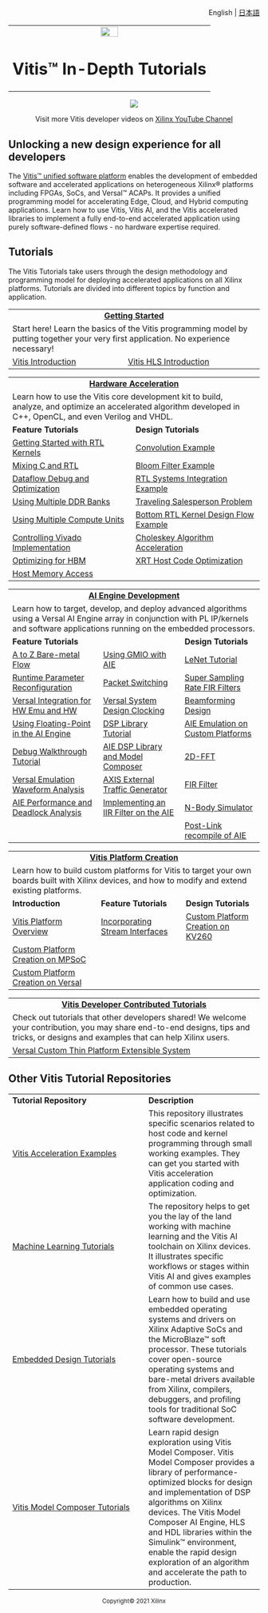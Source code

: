 <p align="right"><a>English</a> | <a href="docs-jp/README.md">日本語</a></p>
<table width="100%">
 <tr width="100%">
    <td align="center"><img src="https://www.xilinx.com/content/dam/xilinx/imgs/press/media-kits/corporate/xilinx-logo.png" width="30%"/><h1>Vitis™ In-Depth Tutorials</h1>
    </td>
 </tr>
</table>



<div align="center">
    <a href="http://www.youtube.com/watch?v=4JijWoV6lH4">
    <img
    src="./Getting_Started/Vitis/images/intro_video_new.png">
    </a>
</div>
 <p align="center"> <a>Visit more Vitis developer videos on </a><a href="https://www.youtube.com/channel/UCkzIS3hJplxSbVRxRQJW4Ow">Xilinx YouTube Channel</a> </p>

## Unlocking a new design experience for all developers
The [Vitis&trade; unified software platform](https://www.xilinx.com/products/design-tools/vitis/vitis-platform.html)  enables the development of embedded software and accelerated applications on heterogeneous Xilinx&reg; platforms including FPGAs, SoCs, and Versal&trade; ACAPs. It provides a unified programming model for accelerating Edge, Cloud, and Hybrid computing applications. Learn how to use Vitis, Vitis AI, and the Vitis accelerated libraries to implement a fully end-to-end accelerated application using purely software-defined flows - no hardware expertise required.

## Tutorials

The Vitis Tutorials take users through the design methodology and programming model for deploying accelerated applications on all Xilinx platforms. Tutorials are divided into different topics by function and application. 

<table border="0"  width="100%" >
	<tbody>
		<tr>
			<td colspan="2" height="24" align="center">
			<strong> 	<a href="./Getting_Started">Getting Started</a> </strong> 
			</td>
		</tr>
		<tr>
			<td colspan="2" height="48"   >
				Start here! Learn the basics of the Vitis programming model by putting together your very first application. No experience necessary!
			</td>
		</tr>
		<tr>
    <td height="24" >
				<a href="./Vitis">Vitis Introduction</a> 
			</td>
    		<td >
			<a href="./Vitis_HLS">Vitis HLS Introduction</a> 
		</td>
      </tr>	
      </tbody>
</table>
<table border="0"  width="100%">
	<tbody>
		<tr>
			<td colspan="2" height="24" align="center">
			<strong> 	<a href="./Hardware_Acceleration">Hardware Acceleration</a> </strong> 
			</td>
		</tr>
		<tr>
			<td colspan="2" height="48"   >
				Learn how to use the Vitis core development kit to build, analyze, and optimize an accelerated algorithm developed in C++, OpenCL, and even Verilog and VHDL.
			</td>
		</tr>
    <tr>
    <td height="24" >
      <strong> Feature Tutorials </strong>
      </td>
    		<td height="24" >
			<strong> Design Tutorials </strong>
		</td>
      </tr>	
		<tr>
    <td height="24" >
			<a href="./Hardware_Acceleration/Feature_Tutorials/01-rtl_kernel_workflow">Getting Started with RTL Kernels</a>
			</td>
    		<td >
			<a href="./Hardware_Acceleration/Design_Tutorials/01-convolution-tutorial">Convolution Example</a>  
		</td>
      </tr>	
    		<tr>
    <td height="24" >
				<a href="./Hardware_Acceleration/Feature_Tutorials/02-mixing-c-rtl-kernels">Mixing C and RTL</a>  
			</td>
    		<td >
			 <a href="./Hardware_Acceleration/Design_Tutorials/02-bloom">Bloom Filter Example</a>
		</td>
      </tr>	
    		<tr>
    <td height="24" >
			<a href="./Hardware_Acceleration/Feature_Tutorials/03-dataflow_debug_and_optimization/README.md">Dataflow Debug and Optimization</a> 
			</td>
    		<td >
			<a href="./Hardware_Acceleration/Design_Tutorials/03-rtl_stream_kernel_integration/README.md">RTL Systems Integration Example</a>  
		</td>
      </tr>	
    		<tr>
    <td height="24" >
			<a href="./Hardware_Acceleration/Feature_Tutorials/04-mult-ddr-banks/README.md">Using Multiple DDR Banks</a> 
			</td>
    		<td >
			<a href="./Hardware_Acceleration/Design_Tutorials/04-traveling-salesperson/README.md">Traveling Salesperson Problem</a> 
		</td>
      </tr>	
    		<tr>
    <td height="24" >
			<a href="./Hardware_Acceleration/Feature_Tutorials/05-using-multiple-cu/README.md">Using Multiple Compute Units</a> 
			</td>
    		<td >
			<a href="./Hardware_Acceleration/Design_Tutorials/05-bottom_up_rtl_kernel/README.md">Bottom RTL Kernel Design Flow Example</a>
		</td>
      </tr>	
    		<tr>
    <td height="24" >
			<a href="./Hardware_Acceleration/Feature_Tutorials/06-controlling-vivado-implementation">Controlling Vivado Implementation</a>
			</td>
    		<td >
			<a href="./Hardware_Acceleration/Design_Tutorials/06-cholesky-accel">Choleskey Algorithm Acceleration</a>
		</td>
      </tr>	
    		<tr>
    <td height="24" >
			<a href="./Hardware_Acceleration/Feature_Tutorials/07-using-hbm">Optimizing for HBM</a>
			</td>
    		<td >
			<a href="./Hardware_Acceleration/Design_Tutorials/07-host-code-opt">XRT Host Code Optimization</a>
		</td>
      </tr>	
        		<tr>
    <td height="24" >
			<a href="./Hardware_Acceleration/Feature_Tutorials/08-using-hostmem">Host Memory Access</a> 
			</td>
    		<td >
            &nbsp; 
          </td>
  </tr>	
  </tbody>
</table>

<table border="0" width="100%"  >
	<tbody>
		<tr>
			<td colspan="3" height="24" align="center">
			<strong> 	<a href="./AI_Engine_Development">AI Engine Development</a> </strong> 
			</td>
		</tr>
		<tr>
			<td colspan="3" height="48"   >
				Learn how to target, develop, and deploy advanced algorithms using a Versal AI Engine array in conjunction with PL IP/kernels and software applications running on the embedded processors.
			</td>
		</tr>
		<tr>
    <td colspan="2" height="24" >
      <strong> Feature Tutorials </strong>
      </td>
    		<td height="24" >
			<strong> Design Tutorials </strong>
		</td>
      </tr>	
    		<tr>
    <td height="24" >
				<a href="./AI_Engine_Development/Feature_Tutorials/01-aie_a_to_z">A to Z Bare-metal Flow</a>  
			</td>
    		<td >
			<a href="./AI_Engine_Development/Feature_Tutorials/02-using-gmio">Using GMIO with AIE</a> 
		  </td>
      <td >
			<a href="./AI_Engine_Development/Design_Tutorials/01-aie_lenet_tutorial">LeNet Tutorial</a>
		 </td> 
      </tr>	
       		<tr>
    <td height="24" >
				<a href="./AI_Engine_Development/Feature_Tutorials/03-rtp-reconfiguration">Runtime Parameter Reconfiguration</a> 
			</td>
    		<td >
			<a href="./AI_Engine_Development/Feature_Tutorials/04-packet-switching">Packet Switching</a> 
		  </td>
      <td >
			<a href="./AI_Engine_Development/Design_Tutorials/02-super_sampling_rate_fir">Super Sampling Rate FIR Filters</a> 
		 </td>
      </tr>	 
     <tr>
    <td height="24" > <a href="./AI_Engine_Development/Feature_Tutorials/05-AI-engine-versal-integration">Versal Integration for HW Emu and HW</a>
      </td>
		<td >
		<a href="./AI_Engine_Development/Feature_Tutorials/06-versal-system-design-clocking-tutorial">Versal System Design Clocking</a> 
	  </td>
  <td >
		<a href="./AI_Engine_Development/Design_Tutorials/03-beamforming/README.md">Beamforming Design</a>  
	 </td>
  </tr>	
    <tr>
    <td height="24" >
				<a href="./AI_Engine_Development/Feature_Tutorials/07-AI-Engine-Floating-Point">Using Floating-Point in the AI Engine</a> 
			</td>
    		<td >
			<a href="./AI_Engine_Development/Feature_Tutorials/08-dsp-library">DSP Library Tutorial</a> 
		  </td>
      <td >
			<a href="./AI_Engine_Development/Design_Tutorials/04-custom-platform-emulation">AIE Emulation on Custom Platforms</a>  
		 </td>
      </tr>	
        <tr>
    <td height="24" >
				<a href="./AI_Engine_Development/Feature_Tutorials/09-debug-walkthrough">Debug Walkthrough Tutorial</a> 
			</td>
    		<td >
			<a href="./AI_Engine_Development/Feature_Tutorials/10-aie-dsp-lib-model-composer">AIE DSP Library and Model Composer</a> 
		  </td>
      <td >
			<a href="./AI_Engine_Development/Design_Tutorials/06-fft2d_AIEvsHLS">2D-FFT</a>  
		 </td>
      </tr>
        <tr>
    <td height="24" >
			<a href="./AI_Engine_Development/Feature_Tutorials/11-ai-engine-emulation-waveform-analysis">Versal Emulation Waveform Analysis</a> 
			</td>
    		<td >
			<a href="./AI_Engine_Development/Feature_Tutorials/12-axis-traffic-generator">AXIS External Traffic Generator</a> 
		  </td>
      <td >
			<a href="./AI_Engine_Development/Design_Tutorials/07-firFilter_AIEvsHLS">FIR Filter</a>   
		 </td>
      </tr>
            <tr>
    <td height="24" >
			<a href="./AI_Engine_Development/Feature_Tutorials/13-aie-performance-analysis">AIE Performance and Deadlock Analysis</a> 
			</td>
    		<td >
			<a href="./AI_Engine_Development/Feature_Tutorials/14-implementing-iir-filter">Implementing an IIR Filter on the AIE</a>  
		  </td>
      <td >
			<a href="./AI_Engine_Development/Design_Tutorials/08-n-body-simulator">N-Body Simulator</a>   
		 </td>
      </tr>
            <tr>
    <td height="24" >
				&nbsp; 
			</td>
    		<td >
				&nbsp; 
		  </td>
      <td >
			<a href="./AI_Engine_Development/Design_Tutorials/09-post-link-recompile">Post-Link recompile of AIE</a>   
		 </td>
      </tr>
  </tbody>
</table>


<table border="0"  width="100%" >
	<tbody>
		<tr>
			<td colspan="3" height="24" align="center">
			<strong> 	<a href="./Vitis_Platform_Creation">Vitis Platform Creation</a> </strong> 
			</td>
		</tr>
		<tr>
			<td colspan="3" height="48"   >
			Learn how to build custom platforms for Vitis to target your own boards built with Xilinx devices, and how to modify and extend existing platforms.
			</td>
		</tr>
		<tr>
    <td height="24" >
      <strong> Introduction </strong>
      </td>
    <td height="24" >
			<strong> Feature Tutorials </strong>
     <td height="24" >
			<strong> Design Tutorials </strong>
		</td>
      </tr>	
    		<tr>
    <td height="24" >
				<a href="./Vitis_Platform_Creation/Introduction/01-Overview">Vitis Platform Overview</a> 
			</td>
    		<td >
			<a href="./Vitis_Platform_Creation/Feature_Tutorials/01_platform_creation_streaming_ip">Incorporating Stream Interfaces</a> 
		  </td>
      <td >
			<a href="./Vitis_Platform_Creation/Design_Tutorials/01-Edge-KV260">Custom Platform Creation on KV260</a>
		 </td> 
      </tr>	
   <tr>
    <td height="24" >
			<a href="./Vitis_Platform_Creation/Introduction/02-Edge-AI-ZCU104">Custom Platform Creation on MPSoC</a> 
			</td>
    		<td >
			&nbsp; 
		  </td>
      <td >
				&nbsp; 
		 </td> 
      </tr>	
       <tr>
    <td height="24" >
			<a href="./Vitis_Platform_Creation/Introduction/03_Edge_VCK190">Custom Platform Creation on Versal</a>
			</td>
    		<td >
			&nbsp; 
		  </td>
      <td >
				&nbsp; 
		 </td> 
      </tr>
  </tbody>
</table>
<table border="0" width="100%" >
	<tbody>
		<tr>
			<td colspan="2" height="24" align="center">
			<strong> 	<a href="./Developer_Contributed">Vitis Developer Contributed Tutorials</a> </strong> 
			</td>
		</tr>
		<tr>
			<td colspan="2" height="48"   >
			Check out tutorials that other developers shared! We welcome your contribution, you may share end-to-end designs, tips and tricks, or designs and examples that can help Xilinx users.
			</td>
		</tr>
		<tr>
    <td colspan="2" height="24" >
				<a href="./Developer_Contributed/01-Versal_Custom_Thin_Platform_Extensible_System/README.md">Versal Custom Thin Platform Extensible System</a> 
			</td>
      </tr>	
      </tbody>
</table>


## Other Vitis Tutorial Repositories

<table border="0"  width="100%" >
	<tbody>
		<tr>
			<td  width="257" >
    <strong>	Tutorial Repository </strong>
			</td>
			<td >
    <strong>	Description </strong>
			</td>
		</tr>
		<tr>
			<td >
				<a href="https://github.com/Xilinx/Vitis_Accel_Examples">Vitis Acceleration Examples</a>
			</td>
			<td >
				This repository illustrates specific scenarios related to host code and kernel programming through small working examples. They can get you started with Vitis acceleration application coding and optimization.
			</td>
		</tr>
		<tr>
			<td >
				<a href="https://github.com/xilinx/Vitis-AI-Tutorials">Machine Learning Tutorials</a>
			</td>
			<td >
				The repository helps to get you the lay of the land working with machine learning and the Vitis AI toolchain on Xilinx devices. It illustrates specific workflows or stages within Vitis AI and gives examples of common use cases.
			</td>
		</tr>
		<tr>
			<td >
				<a href="http://xilinx.github.io/Embedded-Design-Tutorials">Embedded Design Tutorials</a>
			</td>
			<td >
				Learn how to build and use embedded operating systems and drivers on Xilinx Adaptive SoCs and the MicroBlaze™ soft processor. These tutorials cover open-source operating systems and bare-metal drivers available from Xilinx, compilers, debuggers, and profiling tools for traditional SoC software development.
			</td>
		</tr>
		<tr>
			<td >
				<a href="https://github.com/Xilinx/Vitis_Model_Composer">Vitis Model Composer Tutorials</a>
			</td>
			<td >
				Learn rapid design exploration using Vitis Model Composer. Vitis Model Composer provides a library of performance-optimized blocks for design and implementation of DSP algorithms on Xilinx devices. The Vitis Model Composer AI Engine, HLS and HDL libraries within the Simulink™ environment, enable the rapid design exploration of an algorithm and accelerate the path to production.
			</td>
		</tr>
	</tbody>
</table>



<p align="center"><sup>Copyright&copy; 2021 Xilinx</sup></p>
